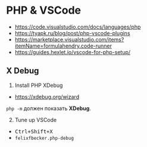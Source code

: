 # PHP & VSCode

- https://code.visualstudio.com/docs/languages/php
- https://tyapk.ru/blog/post/php-vscode-plugins
- https://marketplace.visualstudio.com/items?itemName=formulahendry.code-runner
- https://guides.hexlet.io/vscode-for-php-setup/

## X Debug

1. Install PHP XDebug

- https://xdebug.org/wizard

`php -m` должен показать **XDebug**.

2. Tune up VSCode

- <kbd>Ctrl+Shift+X</kbd>
- `felixfbecker.php-debug`
